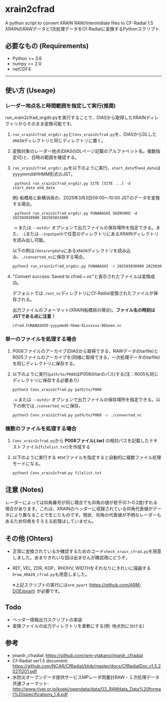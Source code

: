 # xrain2cfrad
A python script to convert XRAIN RAW/Intermidiate files to CF-Radial 1.5<br>
XRAINのRAWデータと1次処理データをCf-Radialに変換するPythonスクリプト

## 必要なもの (Requirements)
- Python >= 3.6
- numpy >= 2.0
- netCDF4

---


## 使い方 (Useage)
### レーダー地点名と時間範囲を指定して実行(推奨)
run_xrain2cfrad_orgdir.pyを実行することで、DIASから取得したXRAINディレクトリからそのまま変換可能です。
1. `run_xrain2cfrad_orgdir.py`と`Conv_xrain2cfrad.py`を、DIASからDLした`XRAIN`ディレクトリと同じディレクトリに置く。

2. 変換対象のレーダー地点(DIASのDLページ記載のアルファベット名。複数指定可)と、日時の範囲を確認する。

3. `run_xrain2cfrad_orgdir.py`を以下のように実行。`start_date`や`end_date`はyyyymmddHHMM形式のJST。

   <code> python3 run_xrain2cfrad_orgdir.py SITE [SITE ...] -d start_date end_date </code>

   例) 船橋局と新横浜局の、2025年3月3日09:00～10:00 JSTのデータを変換する場合。

   <code> python3 run_xrain2cfrad_orgdir.py FUNABASHI SHINYOKO -d 202503030900 202503031000 </code>

   `-o` または `--outdir` オプションで出力ファイルの保存場所を指定できる。また、`-i`または`--inputpath`で任意のディレクトリにあるXRAINディレクトリを読み出し可能。
   
   以下の例は`/data/orgdata`にある`XRAIN`ディレクトリを読み込み、`./converted_nc`に保存する場合。
   
   ```bash
   python3 run_xrain2cfrad_orgdir.py FUNABASHI -d 202503030900 202503031000 -i /data/orgdata -o ./converted_nc
   ```

4. "Convert success: Saved to cfrad.~.nc"と表示されたファイルは変換成功。

    デフォルトでは`./out_nc`ディレクトリにCf-Radial変換されたファイルが保存される。

    出力ファイルのフォーマット(XRAIN船橋局の場合)。<b>ファイル名の時刻はJSTである点に注意！</b>

    `cfrad.FUNABASHI0-yyyymmdd-hhmm-ELxxxxxx-DEGeee.nc`
    


### 単一のファイルを処理する場合
1. P008ファイルのアーカイブ(DIASから取得できる，RAWデータのtarfile)とR005ファイルのアーカイブを(同様に取得できる，一次処理データのtarfile)を同じディレクトリに保存する。 
  
2. 以下のように実行(`path/to/P008`はP008のtarのパス)する(注：R005も同じディレクトリに保存する必要あり)

    <code>python3 Conv_xrain2cfrad.py path/to/P008</code>
    
    `-o` または `--outdir` オプションで出力ファイルの保存場所を指定できる。以下の例では`./converted_nc`に保存。

    ```bash
    python3 Conv_xrain2cfrad.py path/to/P008 -o ./converted_nc
    ```
  

### 複数のファイルを処理する場合
1. `Conv_xrain2cfrad.py`から <b>P008ファイル(.tar)</b> の相対パスを記載したテキストファイル(`filelist.txt`)を作成する

2. 以下のように実行する ※txtファイルを指定すると自動的に複数ファイル処理モードになる。

    ```bash
    python3 Conv_xrain2cfrad.py filelist.txt
    ```


## 注意 (Notes)
レーダーによっては仰角番号が同じ場合でも仰角の値が若干(0.1~0.2度)ずれる場合があります。これは、XRAINのヘッダーに収録されている仰角代表値がデータにより異なることで生じたものです。現状、仰角の代表値が不明なレーダーもあるため仰角をそろえる処理はしていません。


## その他 (Ohters)
* 正常に変換されているか確認するためのコード`check_xrain_cfrad.py`を用意しました。あまりきれいな図は出ませんが確認用にどうぞ。
* REF, VEL, ZDR, KDP，RHOHV, WIDTHをそれなりにきれいに描画する`Draw_XRAIN_cfrad.py`も用意しました。

    ※上記スクリプトの実行には`arm_pyart` (https://github.com/ARM-DOE/pyart) が必要です。


## Todo
- ヘッダー情報出力スクリプトの実装
- 変換ファイルの出力ディレクトリを柔軟にする(例: 地点別に分ける)


## 参考
- jmardr_cfradial: https://github.com/wm-ytakano/jmardr_cfradial
- Cf-Radial ver1.5 document: https://github.com/NCAR/CfRadial/blob/master/docs/CfRadialDoc.v1.5.20211201.pdf
- 水防災オープンデータ提供サービスMPレーダ雨量計RAW・１次処理データ共通フォーマット:
  http://www.river.or.jp/koeki/opendata/data/03_RAWdata_Data%20format%20specifications_1.4.pdf

